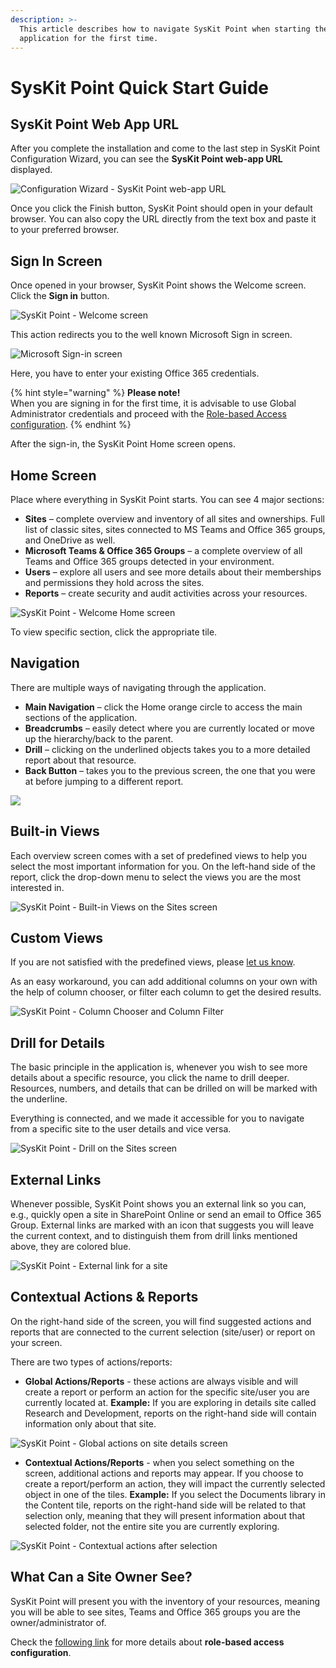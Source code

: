 ```yaml
---
description: >-
  This article describes how to navigate SysKit Point when starting the
  application for the first time.
---
```


# SysKit Point Quick Start Guide

## SysKit Point Web App URL

After you complete the installation and come to the last step in SysKit Point Configuration Wizard, you can see the **SysKit Point web-app URL** displayed.

![Configuration Wizard - SysKit Point web-app URL](../.gitbook/assets/syskit-point-quick-start-guide_syskit-point-web-app-url%20%281%29%20%282%29.png)

Once you click the Finish button, SysKit Point should open in your default browser. You can also copy the URL directly from the text box and paste it to your preferred browser.

## Sign In Screen

Once opened in your browser, SysKit Point shows the Welcome screen. Click the **Sign in** button.

![SysKit Point - Welcome screen](../.gitbook/assets/syskit-point-quick-start-guide_welcome-screen%20%281%29%20%281%29.png)

This action redirects you to the well known Microsoft Sign in screen.

![Microsoft Sign-in screen](../.gitbook/assets/syskit-point-quick-start-guide_microsoft-sign-in-screen.png)

Here, you have to enter your existing Office 365 credentials.

{% hint style="warning" %}
**Please note!**  
When you are signing in for the first time, it is advisable to use Global Administrator credentials and proceed with the [Role-based Access configuration](../installation-and-configuration/enable-role-based-access.md).
{% endhint %}

After the sign-in, the SysKit Point Home screen opens.

## Home Screen

Place where everything in SysKit Point starts. You can see 4 major sections:

* **Sites** – complete overview and inventory of all sites and ownerships. Full list of classic sites, sites connected to MS Teams and Office 365 groups, and OneDrive as well. 
* **Microsoft Teams & Office 365 Groups** – a complete overview of all Teams and Office 365 groups detected in your environment. 
* **Users** – explore all users and see more details about their memberships and permissions they hold across the sites. 
* **Reports** – create security and audit activities across your resources. 

![SysKit Point - Welcome Home screen](../.gitbook/assets/syskit-point-quick-start-guide_syskit-point-home-screen.png)

To view specific section, click the appropriate tile.

## Navigation

There are multiple ways of navigating through the application.

* **Main Navigation** – click the Home orange circle to access the main sections of the application. 
* **Breadcrumbs** – easily detect where you are currently located or move up the hierarchy/back to the parent. 
* **Drill** – clicking on the underlined objects takes you to a more detailed report about that resource. 
* **Back Button** – takes you to the previous screen, the one that you were at before jumping to a different report. 

![](../.gitbook/assets/syskit-point-quick-start-guide_navigation-elements%20%281%29%20%282%29.png)

## Built-in Views

Each overview screen comes with a set of predefined views to help you select the most important information for you. On the left-hand side of the report, click the drop-down menu to select the views you are the most interested in.

![SysKit Point - Built-in Views on the Sites screen](../.gitbook/assets/syskit-point-quick-start-guide_syskit-point-built-in-views-on-the-sites-screen.png)

## Custom Views

If you are not satisfied with the predefined views, please [let us know](https://feedback.syskit.com/).

As an easy workaround, you can add additional columns on your own with the help of column chooser, or filter each column to get the desired results.

![SysKit Point - Column Chooser and Column Filter](../.gitbook/assets/syskit-point-quick-start-guide_syskit-point-column-chooser-and-column-filter.png)

## Drill for Details

The basic principle in the application is, whenever you wish to see more details about a specific resource, you click the name to drill deeper. Resources, numbers, and details that can be drilled on will be marked with the underline.

Everything is connected, and we made it accessible for you to navigate from a specific site to the user details and vice versa.

![SysKit Point - Drill on the Sites screen](../.gitbook/assets/syskit-point-quick-start-guide_syskit-point-drill-on-the-sites-screen.png)

## External Links

Whenever possible, SysKit Point shows you an external link so you can, e.g., quickly open a site in SharePoint Online or send an email to Office 365 Group. External links are marked with an icon that suggests you will leave the current context, and to distinguish them from drill links mentioned above, they are colored blue.

![SysKit Point - External link for a site](../.gitbook/assets/syskit-point-quick-start-guide_syskit-point-external-link-for-a-site.png)

## Contextual Actions & Reports

On the right-hand side of the screen, you will find suggested actions and reports that are connected to the current selection \(site/user\) or report on your screen.

There are two types of actions/reports:

* **Global Actions/Reports** - these actions are always visible and will create a report or perform an action for the specific site/user you are currently located at. **Example:** If you are exploring in details site called Research and Development, reports on the right-hand side will contain information only about that site.

![SysKit Point - Global actions on site details screen](../.gitbook/assets/syskit-point-quick-start-guide_syskit-point-global-actions-on-site-details-screen.png)

* **Contextual Actions/Reports** - when you select something on the screen, additional actions and reports may appear. If you choose to create a report/perform an action, they will impact the currently selected object in one of the tiles. **Example:** If you select the Documents library in the Content tile, reports on the right-hand side will be related to that selection only, meaning that they will present information about that selected folder, not the entire site you are currently exploring.

![SysKit Point - Contextual actions after selection](../.gitbook/assets/syskit-point-quick-start-guide_syskit-point-contextual-actions-after-selection.png)

## **What Can a Site Owner See?**

SysKit Point will present you with the inventory of your resources, meaning you will be able to see sites, Teams and Office 365 groups you are the owner/administrator of.

Check the [following link](../installation-and-configuration/enable-role-based-access.md) for more details about **role-based access configuration**.

